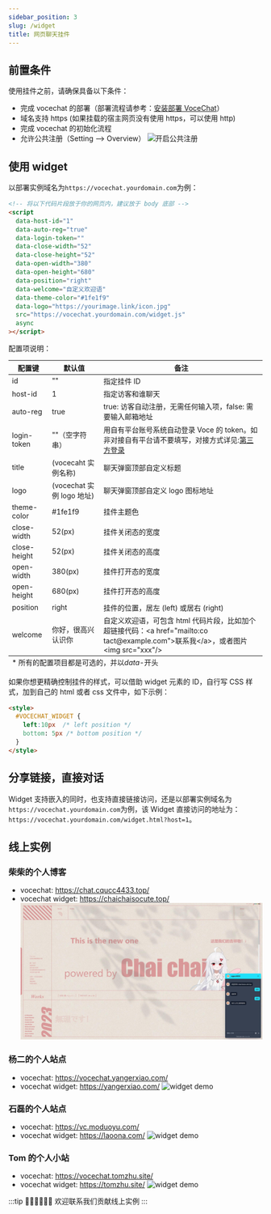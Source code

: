 ```yaml
---
sidebar_position: 3
slug: /widget
title: 网页聊天挂件
---
```


## 前置条件

使用挂件之前，请确保具备以下条件：

- 完成 vocechat 的部署（部署流程请参考：[安装部署 VoceChat](/install)）
- 域名支持 https (如果挂载的宿主网页没有使用 https，可以使用 http)
- 完成 vocechat 的初始化流程
- 允许公共注册（Setting --> Overview）
  ![开启公共注册](image/setting.reg.everyone.png)

## 使用 widget

以部署实例域名为`https://vocechat.yourdomain.com`为例：

```html
<!-- 将以下代码片段放于你的网页内，建议放于 body 底部 -->
<script
  data-host-id="1"
  data-auto-reg="true"
  data-login-token=""
  data-close-width="52"
  data-close-height="52"
  data-open-width="380"
  data-open-height="680"
  data-position="right"
  data-welcome="自定义欢迎语"
  data-theme-color="#1fe1f9"
  data-logo="https://yourimage.link/icon.jpg"
  src="https://vocechat.yourdomain.com/widget.js"
  async
></script>
```

配置项说明：

<table>
<thead >
  <tr><th scope="col">配置键</th><th scope="col"  >默认值</th><th scope="col"  >备注</th></tr>
</thead>
<tbody>
  <tr ><td >id</td><td >""</td><td >指定挂件 ID</td></tr>
  <tr ><td >host-id</td><td >1</td><td >指定访客和谁聊天</td></tr>
  <tr ><td >auto-reg</td><td >true</td><td >true: 访客自动注册，无需任何输入项，false: 需要输入邮箱地址</td></tr>
  <tr ><td >login-token</td><td >""（空字符串）</td><td >用自有平台账号系统自动登录 Voce 的 token。如非对接自有平台请不要填写，对接方式详见:<a href="/login-with-other-account">第三方登录</a></td></tr>
  <tr ><td >title</td><td >(vocecaht 实例名称)</td><td >聊天弹窗顶部自定义标题</td></tr>
  <tr ><td >logo</td><td >(vocechat 实例 logo 地址)</td><td >聊天弹窗顶部自定义 logo 图标地址</td></tr>
  <tr ><td >theme-color</td><td >#1fe1f9</td><td >挂件主题色</td></tr>
  <tr ><td >close-width</td><td >52(px)</td><td >挂件关闭态的宽度</td></tr>
  <tr ><td >close-height</td><td >52(px)</td><td >挂件关闭态的高度</td></tr>
  <tr ><td >open-width</td><td >380(px)</td><td >挂件打开态的宽度</td></tr>
  <tr ><td >open-height</td><td >680(px)</td><td >挂件打开态的高度</td></tr>
  <tr ><td >position</td><td >right</td><td >挂件的位置，居左 (left) 或居右 (right)</td></tr>
  <tr ><td >welcome</td><td >你好，很高兴认识你</td><td >自定义欢迎语，可包含 html 代码片段，比如加个超链接代码：&lt;a href="mailto:co
tact@example.com"&gt;联系我&lt;/a&gt;，或者图片&lt;img src="xxx"/&gt;</td></tr>
</tbody>
<tfoot >
  <tr><td colSpan="3">* 所有的配置项目都是可选的，并以<i >data-</i>开头</td></tr>
</tfoot>
</table>

如果你想更精确控制挂件的样式，可以借助 widget 元素的 ID，自行写 CSS 样式，加到自己的 html 或者 css 文件中，如下示例：

```html
<style>
  #VOCECHAT_WIDGET {
    left:10px  /* left position */
    bottom: 5px /* bottom position */
  }
</style>
```

## 分享链接，直接对话

Widget 支持嵌入的同时，也支持直接链接访问，还是以部署实例域名为`https://vocechat.yourdomain.com`为例，该 Widget 直接访问的地址为：
`https://vocechat.yourdomain.com/widget.html?host=1`。

## 线上实例

### 柴柴的个人博客

- vocechat: https://chat.cqucc4433.top/
- vocechat widget: https://chaichaisocute.top/
  ![widget demo](image/widget.demo.chaichai.jpg)

### 杨二的个人站点

- vocechat: https://vocechat.yangerxiao.com/
- vocechat widget: https://yangerxiao.com/
  ![widget demo](image/widget.demo.tristan.jpeg)

### 石磊的个人站点

- vocechat: https://vc.moduoyu.com/
- vocechat widget: https://laoona.com/
  ![widget demo](image/widget.demo.shilei.png)

### Tom 的个人小站

- vocechat: https://vocechat.tomzhu.site/
- vocechat widget: https://tomzhu.site/
  ![widget demo](image/widget.demo.tom.png)

:::tip 👏🏻👏🏻👏🏻
欢迎联系我们贡献线上实例
:::
